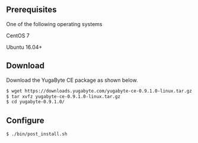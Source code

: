 ## Prerequisites

One of the following operating systems

<i class="icon-centos"></i> CentOS 7 

<i class="icon-ubuntu"></i> Ubuntu 16.04+

## Download

Download the YugaByte CE package as shown below.


```sh
$ wget https://downloads.yugabyte.com/yugabyte-ce-0.9.1.0-linux.tar.gz
$ tar xvfz yugabyte-ce-0.9.1.0-linux.tar.gz
$ cd yugabyte-0.9.1.0/
```

## Configure

```sh
$ ./bin/post_install.sh
```

